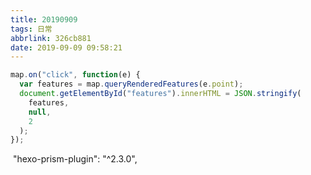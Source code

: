 ```yaml
---
title: 20190909
tags: 日常
abbrlink: 326cb881
date: 2019-09-09 09:58:21
---
```


```javascript
map.on("click", function(e) {
  var features = map.queryRenderedFeatures(e.point);
  document.getElementById("features").innerHTML = JSON.stringify(
    features,
    null,
    2
  );
});
```

​    "hexo-prism-plugin": "^2.3.0",